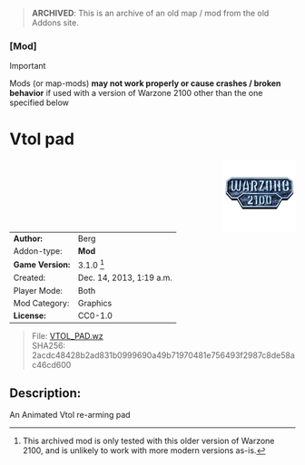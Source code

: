 > **ARCHIVED**: This is an archive of an old map / mod from the old Addons site.

### [Mod]

> [!IMPORTANT]
> Mods (or map-mods) **may not work properly or cause crashes / broken behavior** if used with a version of Warzone 2100 other than the one specified below

# Vtol pad

<img src="./preview.jpg" align="right" />

| | |
| - | - |
| __Author:__ | Berg |
| Addon-type: | __Mod__ |
| __Game Version:__ | 3.1.0 [^1] |
| Created: | Dec. 14, 2013, 1:19 a.m. |
| Player Mode: | Both |
| Mod Category: | Graphics |
| __License:__ | CC0-1.0 |

> File: [VTOL_PAD.wz](https://github.com/Warzone2100/old-addons-site/raw/main/assets/252/VTOL_PAD.wz)  
> SHA256: 2acdc48428b2ad831b0999690a49b71970481e756493f2987c8de58ac46cd600

## Description:

An Animated Vtol re-arming pad

[^1]: This archived mod is only tested with this older version of Warzone 2100, and is unlikely to work with more modern versions as-is.
